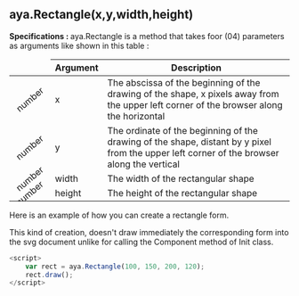 ## aya.Rectangle(x,y,width,height)

<style>
.empty-space{
    visibility:hidden;
    display:inline-block;
    border:none;
}
.table_1 .thead-row,
.table_2 .thead-row {
    border-top:none;
}
.type_style{
    transform:rotate(-40deg);
}
</style>
<body>
<b>Specifications : </b>  aya.Rectangle is a method that takes foor (04) parameters as arguments like shown in this table :
<table class='table_1'>
    <thead>
    <tr class="thead-row">
        <th class="empty-space"></th>
        <th>Argument</th>
        <th>Description</th>
    </tr>
    </thead>
    <tbody>
    <tr>
        <td class="type_style">number</td>
        <td>x</td>
        <td>The abscissa of the beginning of the drawing of the shape, x pixels away from the upper left corner of the browser along the horizontal
        </td>
    </tr>
    <tr>
        <td class="type_style">number</td>
        <td>y</td>
        <td>The ordinate of the beginning of the drawing of the shape, distant by y pixel from the upper left corner of the browser along the vertical
        </td>
    </tr>
     <tr>
        <td class="type_style">number</td>
        <td>width</td>
        <td>The width of the rectangular shape</td>
    </tr>
     <tr>
        <td class="type_style">number</td>
        <td>height</td>
        <td>The height of the rectangular shape</td>
    </tr>
    </tbody>
</table>
</body>

Here is an example of how you can create a rectangle form.
<p>This kind of creation, doesn't draw immediately the corresponding form into the svg document unlike for calling the Component method of Init class.</p>

```js
<script>
    var rect = aya.Rectangle(100, 150, 200, 120);
    rect.draw();
</script>
```
